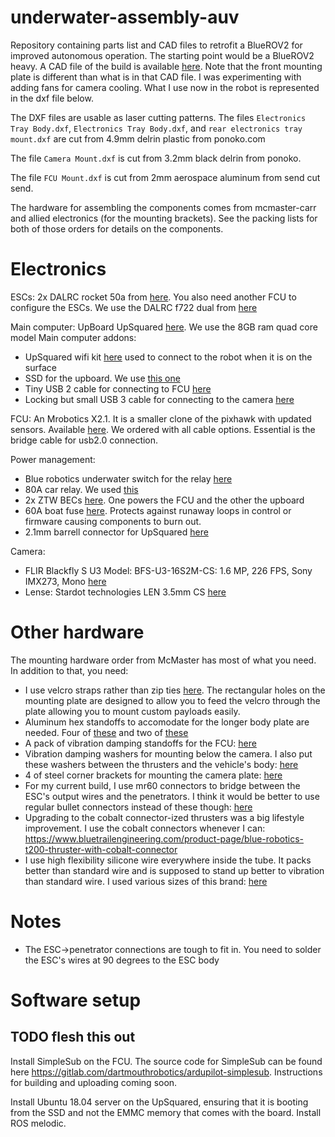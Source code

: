 # underwater-assembly-auv
Repository containing parts list and CAD files to retrofit a BlueROV2 for improved autonomous operation. The starting point would be a BlueROV2 heavy. A CAD file of the build is available [here](https://www.dropbox.com/s/99sjkslvtko1nd0/Electronics.igs?dl=0). Note that the front mounting plate is different than what is in that CAD file. I was experimenting with adding fans for camera cooling. What I use now in the robot is represented in the dxf file below.

The DXF files are usable as laser cutting patterns. The files `Electronics Tray Body.dxf`, `Electronics Tray Body.dxf`, and `rear electronics tray mount.dxf` are cut from 4.9mm delrin plastic from ponoko.com

The file `Camera Mount.dxf` is cut from 3.2mm black delrin from ponoko.

The file `FCU Mount.dxf` is cut from 2mm aerospace aluminum from send cut send.

The hardware for assembling the components comes from mcmaster-carr and allied electronics (for the mounting brackets). See the packing lists for both of those orders for details on the components.

# Electronics

ESCs: 2x DALRC rocket 50a from [here](https://www.getfpv.com/dalrc-rocket-50a-3-6s-blheli-32-4-in-1-esc.html). You also need another FCU to configure the ESCs. We use the DALRC f722 dual from [here](https://www.banggood.com/DALRC-F722-DUAL-STM32F722RGT6-F7-Flight-Controller-MPU6000-and-ICM20602-Built-in-OSD-for-RC-Drone-p-1346923.html?utm_source=google&utm_medium=cpc_ods&utm_campaign=arvin-cam-sds-view-tent-content&utm_content=arvin&gclid=EAIaIQobChMIp-L2zNah6gIVja_ICh15_QWHEAAYASAAEgIs4vD_BwE&cur_warehouse=CN)

Main computer: UpBoard UpSquared [here](https://up-board.org/upsquared/specifications/). We use the 8GB ram quad core model
Main computer addons:
  * UpSquared wifi kit [here](https://up-shop.org/m-2-2230-wifi-kit-wifi-802-11-ac-2t2r-for-up-squared-metal-chassis.html) used to connect to the robot when it is on the surface
  * SSD for the upboard. We use [this one](https://www.amazon.com/gp/product/B07GZLJD5R/ref=ppx_yo_dt_b_search_asin_title?ie=UTF8&psc=1)
  * Tiny USB 2 cable for connecting to FCU [here](https://www.amazon.com/gp/product/B01NAMTC5T/ref=ppx_yo_dt_b_search_asin_title?ie=UTF8&psc=1)
  * Locking but small USB 3 cable for connecting to the camera [here](https://www.usbfirewire.com/parts/rr-armsk-xxgr.html#RR-ARMSK-12GR)
  
FCU: An Mrobotics X2.1. It is a smaller clone of the pixhawk with updated sensors. Available [here](https://store.mrobotics.io/mRo-X2-1-Rev-2-p/mro-x2.1rv2-mr.htm). We ordered with all cable options. Essential is the bridge cable for usb2.0 connection.

Power management:
  * Blue robotics underwater switch for the relay [here](https://bluerobotics.com/store/comm-control-power/switch/switch-10-5a-r1/)
  * 80A car relay. We used [this](https://www.amazon.com/gp/product/B00RX11KLW/ref=ppx_yo_dt_b_search_asin_title?ie=UTF8&psc=1)
  * 2x ZTW BECs [here](https://www.amazon.com/gp/product/B071CHGWRM/ref=ppx_yo_dt_b_search_asin_title?ie=UTF8&psc=1). One powers the FCU and the other the upboard
  * 60A boat fuse [here](https://www.amazon.com/gp/product/B0000AXYEO/ref=ppx_yo_dt_b_search_asin_title?ie=UTF8&psc=1). Protects against runaway loops in control or firmware causing components to burn out.
  * 2.1mm barrell connector for UpSquared [here](https://www.amazon.com/gp/product/B081TV7SQ7/ref=ppx_yo_dt_b_search_asin_title?ie=UTF8&psc=1)
  
Camera:
  * FLIR Blackfly S U3 Model: BFS-U3-16S2M-CS: 1.6 MP, 226 FPS, Sony IMX273, Mono [here](https://www.flir.com/products/blackfly-s-usb3/?model=BFS-U3-16S2M-CS)
  * Lense: Stardot technologies LEN 3.5mm CS [here](http://stardot.com/megapixel-lenses)

# Other hardware

The mounting hardware order from McMaster has most of what you need. In addition to that, you need:

* I use velcro straps rather than zip ties [here](https://www.amazon.com/gp/your-account/order-history/ref=ppx_yo_dt_b_search_od?ie=UTF8&ij=&opt=ab&ref_=&search=112-1121929-5260201). The rectangular  holes on the mounting plate are designed to allow you to feed the velcro through the plate allowing you to mount custom payloads easily.
* Aluminum hex standoffs to accomodate for the longer body plate are needed. Four of [these](https://www.mcmaster.com/98952A108/) and two of [these](https://www.mcmaster.com/98952A118/)
* A pack of vibration damping standoffs for the FCU: [here](https://www.amazon.com/gp/product/B082ZNTKXT/ref=ppx_yo_dt_b_search_asin_image?ie=UTF8&psc=1)
* Vibration damping washers for mounting below the camera. I also put these washers between the thrusters and the vehicle's body: [here](https://www.amazon.com/gp/product/B077B5PPMQ/ref=ppx_yo_dt_b_search_asin_title?ie=UTF8&psc=1)
* 4 of steel corner brackets for mounting the camera plate: [here](https://www.alliedelec.com/product/keystone-electronics/4336/70181667/?referrer=search)
* For my current build, I use mr60 connectors to bridge between the ESC's output wires and the penetrators. I think it would be better to use regular bullet connectors instead of these though: [here](https://www.amazon.com/gp/product/B0711XJ3Q2/ref=ppx_yo_dt_b_search_asin_title?ie=UTF8&psc=1)
* Upgrading to the cobalt connector-ized thrusters was a big lifestyle improvement. I use the cobalt connectors whenever I can: https://www.bluetrailengineering.com/product-page/blue-robotics-t200-thruster-with-cobalt-connector
* I use high flexibility silicone wire everywhere inside the tube. It packs better than standard wire and is supposed to stand up better to vibration than standard wire. I used various sizes of this brand: [here](https://www.amazon.com/BNTECHGO-Silicone-Flexible-Resistant-Insulation/dp/B018H1BDP4/ref=pd_day0_23_1/146-2345653-4128354?_encoding=UTF8&pd_rd_i=B018H1BDP4&pd_rd_r=cafb2983-5c39-4335-8fcb-0022308be669&pd_rd_w=NUnrJ&pd_rd_wg=tu8oQ&pf_rd_p=ecf748b5-e796-4a0d-9a46-406a973ba8da&pf_rd_r=4QPC3SEZKFXJTSN7T173&psc=1&refRID=4QPC3SEZKFXJTSN7T173)

# Notes

* The ESC->penetrator connections are tough to fit in. You need to solder the ESC's wires at 90 degrees to the ESC body

# Software setup

## TODO flesh this out

Install SimpleSub on the FCU. The source code for SimpleSub can be found here https://gitlab.com/dartmouthrobotics/ardupilot-simplesub. Instructions for building and uploading coming soon.

Install Ubuntu 18.04 server on the UpSquared, ensuring that it is booting from the SSD and not the EMMC memory that comes with the board. Install ROS melodic.
